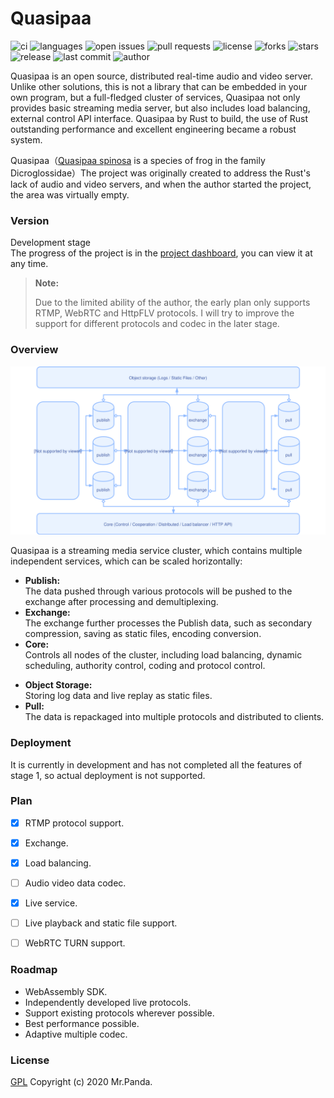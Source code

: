 # Quasipaa

![ci](https://img.shields.io/github/workflow/status/quasipaas/quasipaa/CI)
![languages](https://img.shields.io/github/languages/top/quasipaas/quasipaa)
![open issues](https://img.shields.io/github/issues/quasipaas/quasipaa)
![pull requests](https://img.shields.io/github/issues-pr/quasipaas/quasipaa)
![license](https://img.shields.io/github/license/quasipaas/quasipaa)
![forks](https://img.shields.io/github/forks/quasipaas/quasipaa)
![stars](https://img.shields.io/github/stars/quasipaas/quasipaa)
![release](https://img.shields.io/github/v/release/quasipaas/quasipaa)
![last commit](https://img.shields.io/github/last-commit/quasipaas/quasipaa)
![author](https://img.shields.io/badge/author-Mr.Panda-read)

Quasipaa is an open source, distributed real-time audio and video server. Unlike other solutions, this is not a library that can be embedded in your own program, but a full-fledged cluster of services, Quasipaa not only provides basic streaming media server, but also includes load balancing, external control API interface. Quasipaa by Rust to build, the use of Rust outstanding performance and excellent engineering became a robust system.

Quasipaa（[Quasipaa spinosa](https://en.wikipedia.org/wiki/Quasipaa_spinosa) is a species of frog in the family Dicroglossidae）The project was originally created to address the Rust's lack of audio and video servers, and when the author started the project, the area was virtually empty.


### Version
Development stage</br>
The progress of the project is in the [project dashboard](https://github.com/quasipaas/Quasipaa/projects/1), you can view it at any time.

> **Note:**
>
> Due to the limited ability of the author, the early plan only supports RTMP, WebRTC and HttpFLV protocols. I will try to improve the support for different protocols and codec in the later stage.


### Overview
![design](./design.svg)

Quasipaa is a streaming media service cluster, which contains multiple independent services, which can be scaled horizontally:
- **Publish:** </br>
    The data pushed through various protocols will be pushed to the exchange after processing and demultiplexing.
- **Exchange:**  </br>
    The exchange further processes the Publish data, such as secondary compression, saving as static files, encoding conversion.
- **Core:**  </br>
    Controls all nodes of the cluster, including load balancing, dynamic scheduling,  authority control, coding and protocol control.
* **Object Storage:**  </br>
    Storing log data and live replay as static files.
* **Pull:**  </br>
    The data is repackaged into multiple protocols and distributed to clients.


### Deployment
It is currently in development and has not completed all the features of stage 1, so actual deployment is not supported.


### Plan
* [x] RTMP protocol support.
* [x] Exchange.
* [x] Load balancing.
* [ ] Audio video data codec.
* [x] Live service.
* [ ] Live playback and static file support.
* [ ] WebRTC TURN support.


### Roadmap
* WebAssembly SDK.
* Independently developed live protocols.
* Support existing protocols wherever possible.
* Best performance possible.
* Adaptive multiple codec.


### License
[GPL](./LICENSE)
Copyright (c) 2020 Mr.Panda.
